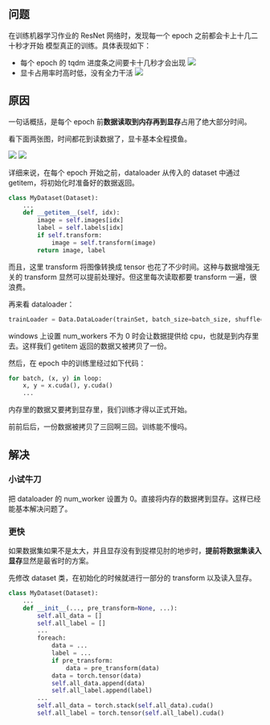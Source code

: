 ## 问题

在训练机器学习作业的 ResNet 网络时，发现每一个 epoch 之前都会卡上十几二十秒才开始 模型真正的训练。具体表现如下：

- 每个 epoch 的 tqdm 进度条之间要卡十几秒才会出现
![](https://runzblog.oss-cn-hangzhou.aliyuncs.com/postimg/202412022032540.png)
- 显卡占用率时高时低，没有全力干活
![](https://runzblog.oss-cn-hangzhou.aliyuncs.com/postimg/202412022042166.png)


## 原因

一句话概括，是每个 epoch 前**数据读取到内存再到显存**占用了绝大部分时间。

看下面两张图，时间都花到读数据了，显卡基本全程摸鱼。

![](https://runzblog.oss-cn-hangzhou.aliyuncs.com/postimg/202412022151904.png)
![](https://runzblog.oss-cn-hangzhou.aliyuncs.com/postimg/202412022151536.png)


详细来说，在每个 epoch 开始之前，dataloader 从传入的 dataset 中通过 getitem，将初始化时准备好的数据返回。

```python
class MyDataset(Dataset):
	...
	def __getitem__(self, idx):
		image = self.images[idx]
        label = self.labels[idx]
        if self.transform:
            image = self.transform(image)
        return image, label
```

而且，这里 transform 将图像转换成 tensor 也花了不少时间。这种与数据增强无关的 transform 显然可以提前处理好。但这里每次读取都要 transform 一遍，很浪费。

再来看 dataloader：

```python
trainLoader = Data.DataLoader(trainSet, batch_size=batch_size, shuffle=True, num_workers=16, drop_last=True)
```

windows 上设置 num_workers 不为 0 时会让数据提供给 cpu，也就是到内存里去。这样我们 getitem 返回的数据又被拷贝了一份。

然后，在 epoch 中的训练里经过如下代码：

```python
for batch, (x, y) in loop:
	x, y = x.cuda(), y.cuda()
	...
```

内存里的数据又要拷到显存里，我们训练才得以正式开始。

前前后后，一份数据被拷贝了三回啊三回。训练能不慢吗。

## 解决

### 小试牛刀

把 dataloader 的 num_worker 设置为 0。直接将内存的数据拷到显存。这样已经能基本解决问题了。

### 更快

如果数据集如果不是太大，并且显存没有到捉襟见肘的地步时，**提前将数据集读入显存**显然是最省时的方案。

先修改 dataset 类，在初始化的时候就进行一部分的 transform 以及读入显存。

```python
class MyDataset(Dataset):
	...
	def __init__(..., pre_transform=None, ...):
		self.all_data = []
		self.all_label = []
		...
		foreach:
			data = ...
			label = ...
			if pre_transform:
				data = pre_transform(data)
			data = torch.tensor(data)
			self.all_data.append(data)
			self.all_label.append(label)
		...
		self.all_data = torch.stack(self.all_data).cuda()
		self.all_label = torch.tensor(self.all_label).cuda()
		
```